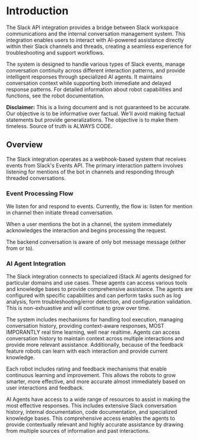 # Introduction

The Slack API integration provides a bridge between Slack workspace communications and the internal conversation management system. This integration enables users to interact with AI-powered assistance directly within their Slack channels and threads, creating a seamless experience for troubleshooting and support workflows.

The system is designed to handle various types of Slack events, manage conversation continuity across different interaction patterns, and provide intelligent responses through specialized AI agents. It maintains conversation context while supporting both immediate and delayed response patterns. For detailed information about robot capabilities and functions, see the robot documentation.

**Disclaimer:** This is a living document and is not guaranteed to be accurate. Our objective is to be informative over factual. We'll avoid making factual statements but provide generalizations. The objective is to make them timeless. Source of truth is ALWAYS CODE.

## Overview

The Slack integration operates as a webhook-based system that receives events from Slack's Events API. The primary interaction pattern involves listening for mentions of the bot in channels and responding through threaded conversations.

### Event Processing Flow

We listen for and respond to events. Currently, the flow is: listen for mention in channel then initiate thread conversation.

When a user mentions the bot in a channel, the system immediately acknowledges the interaction and begins processing the request.

The backend conversation is aware of only bot message message (either from or to).

### AI Agent Integration

The Slack integration connects to specialized iStack AI agents designed for particular domains and use cases. These agents can access various tools and knowledge bases to provide comprehensive assistance. The agents are configured with specific capabilities and can perform tasks such as log analysis, form troubleshooting/error detection, and configuration validation. This is non-exhuastive and will continue to grow over time.

The system includes mechanisms for handling tool execution, managing conversation history, providing context-aware responses, MOST IMPORANTLY real time learning, well near realtime. Agents can access conversation history to maintain context across multiple interactions and provide more relevant assistance. Additionally, because of the feedback feature robots can learn with each interaction and provide current knowledge.

Each robot includes rating and feedback mechanisms that enable continuous learning and improvement. This allows the robots to grow smarter, more effective, and more accurate almost immediately based on user interactions and feedback.

AI Agents have access to a wide range of resources to assist in making the most effective responses. This includes extensive Slack conversation history, internal documentation, code documentation, and specialized knowledge bases. This comprehensive access enables the agents to provide contextually relevant and highly accurate assistance by drawing from multiple sources of information and past interactions.

<!--

Recommended edits

Not sure how "useful" this

It can be more concise

-->
